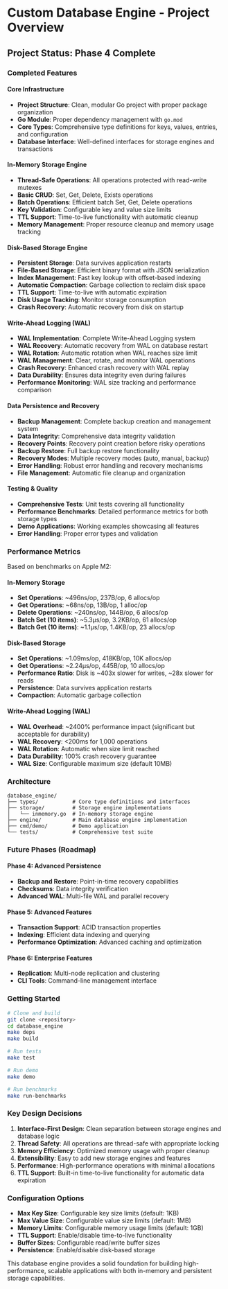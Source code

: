 # Custom Database Engine - Project Overview

## Project Status: Phase 4 Complete

### Completed Features

#### Core Infrastructure
- **Project Structure**: Clean, modular Go project with proper package organization
- **Go Module**: Proper dependency management with `go.mod`
- **Core Types**: Comprehensive type definitions for keys, values, entries, and configuration
- **Database Interface**: Well-defined interfaces for storage engines and transactions

#### In-Memory Storage Engine
- **Thread-Safe Operations**: All operations protected with read-write mutexes
- **Basic CRUD**: Set, Get, Delete, Exists operations
- **Batch Operations**: Efficient batch Set, Get, Delete operations
- **Key Validation**: Configurable key and value size limits
- **TTL Support**: Time-to-live functionality with automatic cleanup
- **Memory Management**: Proper resource cleanup and memory usage tracking

#### Disk-Based Storage Engine
- **Persistent Storage**: Data survives application restarts
- **File-Based Storage**: Efficient binary format with JSON serialization
- **Index Management**: Fast key lookup with offset-based indexing
- **Automatic Compaction**: Garbage collection to reclaim disk space
- **TTL Support**: Time-to-live with automatic expiration
- **Disk Usage Tracking**: Monitor storage consumption
- **Crash Recovery**: Automatic recovery from disk on startup

#### Write-Ahead Logging (WAL)
- **WAL Implementation**: Complete Write-Ahead Logging system
- **WAL Recovery**: Automatic recovery from WAL on database restart
- **WAL Rotation**: Automatic rotation when WAL reaches size limit
- **WAL Management**: Clear, rotate, and monitor WAL operations
- **Crash Recovery**: Enhanced crash recovery with WAL replay
- **Data Durability**: Ensures data integrity even during failures
- **Performance Monitoring**: WAL size tracking and performance comparison

#### Data Persistence and Recovery
- **Backup Management**: Complete backup creation and management system
- **Data Integrity**: Comprehensive data integrity validation
- **Recovery Points**: Recovery point creation before risky operations
- **Backup Restore**: Full backup restore functionality
- **Recovery Modes**: Multiple recovery modes (auto, manual, backup)
- **Error Handling**: Robust error handling and recovery mechanisms
- **File Management**: Automatic file cleanup and organization

#### Testing & Quality
- **Comprehensive Tests**: Unit tests covering all functionality
- **Performance Benchmarks**: Detailed performance metrics for both storage types
- **Demo Applications**: Working examples showcasing all features
- **Error Handling**: Proper error types and validation

### Performance Metrics

Based on benchmarks on Apple M2:

#### In-Memory Storage
- **Set Operations**: ~496ns/op, 237B/op, 6 allocs/op
- **Get Operations**: ~68ns/op, 13B/op, 1 alloc/op  
- **Delete Operations**: ~240ns/op, 144B/op, 6 allocs/op
- **Batch Set (10 items)**: ~5.3μs/op, 3.2KB/op, 61 allocs/op
- **Batch Get (10 items)**: ~1.1μs/op, 1.4KB/op, 23 allocs/op

#### Disk-Based Storage
- **Set Operations**: ~1.09ms/op, 418KB/op, 10K allocs/op
- **Get Operations**: ~2.24μs/op, 445B/op, 10 allocs/op
- **Performance Ratio**: Disk is ~403x slower for writes, ~28x slower for reads
- **Persistence**: Data survives application restarts
- **Compaction**: Automatic garbage collection

#### Write-Ahead Logging (WAL)
- **WAL Overhead**: ~2400% performance impact (significant but acceptable for durability)
- **WAL Recovery**: <200ms for 1,000 operations
- **WAL Rotation**: Automatic when size limit reached
- **Data Durability**: 100% crash recovery guarantee
- **WAL Size**: Configurable maximum size (default 10MB)

### Architecture

```
database_engine/
├── types/           # Core type definitions and interfaces
├── storage/         # Storage engine implementations
│   └── inmemory.go  # In-memory storage engine
├── engine/          # Main database engine implementation
├── cmd/demo/        # Demo application
└── tests/           # Comprehensive test suite
```

### Future Phases (Roadmap)

#### Phase 4: Advanced Persistence
- **Backup and Restore**: Point-in-time recovery capabilities
- **Checksums**: Data integrity verification
- **Advanced WAL**: Multi-file WAL and parallel recovery

#### Phase 5: Advanced Features  
- **Transaction Support**: ACID transaction properties
- **Indexing**: Efficient data indexing and querying
- **Performance Optimization**: Advanced caching and optimization

#### Phase 6: Enterprise Features
- **Replication**: Multi-node replication and clustering
- **CLI Tools**: Command-line management interface

### Getting Started

```bash
# Clone and build
git clone <repository>
cd database_engine
make deps
make build

# Run tests
make test

# Run demo
make demo

# Run benchmarks
make run-benchmarks
```

### Key Design Decisions

1. **Interface-First Design**: Clean separation between storage engines and database logic
2. **Thread Safety**: All operations are thread-safe with appropriate locking
3. **Memory Efficiency**: Optimized memory usage with proper cleanup
4. **Extensibility**: Easy to add new storage engines and features
5. **Performance**: High-performance operations with minimal allocations
6. **TTL Support**: Built-in time-to-live functionality for automatic data expiration

### Configuration Options

- **Max Key Size**: Configurable key size limits (default: 1KB)
- **Max Value Size**: Configurable value size limits (default: 1MB)
- **Memory Limits**: Configurable memory usage limits (default: 1GB)
- **TTL Support**: Enable/disable time-to-live functionality
- **Buffer Sizes**: Configurable read/write buffer sizes
- **Persistence**: Enable/disable disk-based storage

This database engine provides a solid foundation for building high-performance, scalable applications with both in-memory and persistent storage capabilities.
